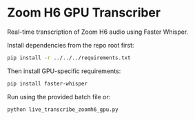 # Zoom H6 GPU Transcriber

Real-time transcription of Zoom H6 audio using Faster Whisper.

Install dependencies from the repo root first:

```bash
pip install -r ../../../requirements.txt
```

Then install GPU-specific requirements:

```bash
pip install faster-whisper
```

Run using the provided batch file or:

```bash
python live_transcribe_zoomh6_gpu.py
```
